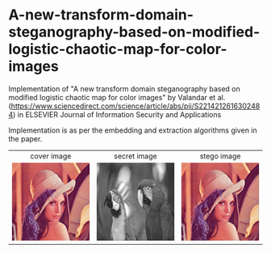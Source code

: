 # A-new-transform-domain-steganography-based-on-modified-logistic-chaotic-map-for-color-images

Implementation of "A new transform domain steganography based on modified logistic
chaotic map for color images" by Valandar et al.(https://www.sciencedirect.com/science/article/abs/pii/S2214212616302484) in ELSEVIER Journal of Information Security and Applications

Implementation is as per the embedding and extraction algorithms given in the paper.

<table>
  <tr>
    <td align="center">cover image</td>
     <td align="center">secret image</td>
     <td align="center">stego image</td>
  </tr>
  <tr>
    <td valign="top"><img src="lena.png"></td>
    <td valign="top"><img src="parrots.png"></td>
    <td valign="top"><img src="stego.png"></td>
  </tr>
 </table>
